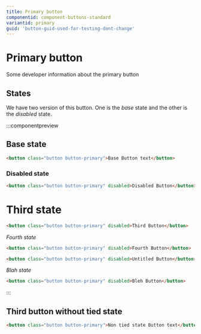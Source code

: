 ```yaml
---
title: Primary button
componentid: component-buttons-standard
variantid: primary
guid: 'button-guid-used-for-testing-dont-change'
---
```

# Primary button
Some developer information about the primary button

## States
We have two version of this button. One is the _base_ state and the other is the _disabled_ state.

:::componentpreview
## Base state
```html
<button class="button button-primary">Base Button text</button>
```

### Disabled state
```html
<button class="button button-primary" disabled>Disabled Button</button>
```

# Third state
```html
<button class="button button-primary" disabled>Third Button</button>
```

*Fourth state*
```html
<button class="button button-primary" disabled>Fourth Button</button>
```

```html
<button class="button button-primary" disabled>Untitled Button</button>
```

_Blah state_
```html
<button class="button button-primary" disabled>Bleh Button</button>
```
:::


## Third button without tied state
```html
<button class="button button-primary">Non tied state Button text</button>
```
